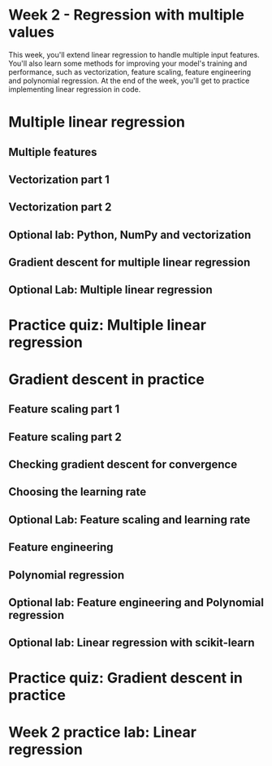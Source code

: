 # Week 2 - Regression with multiple values

This week, you'll extend linear regression to handle multiple input features. You'll also learn some methods for improving your model's training and performance, such as vectorization, feature scaling, feature engineering and polynomial regression. At the end of the week, you'll get to practice implementing linear regression in code.

# Multiple linear regression

## Multiple features

## Vectorization part 1

## Vectorization part 2

## Optional lab: Python, NumPy and vectorization

## Gradient descent for multiple linear regression

## Optional Lab: Multiple linear regression

# Practice quiz: Multiple linear regression

# Gradient descent in practice

## Feature scaling part 1

## Feature scaling part 2

## Checking gradient descent for convergence

## Choosing the learning rate

## Optional Lab: Feature scaling and learning rate

## Feature engineering

## Polynomial regression

## Optional lab: Feature engineering and Polynomial regression

## Optional lab: Linear regression with scikit-learn

# Practice quiz: Gradient descent in practice

# Week 2 practice lab: Linear regression

